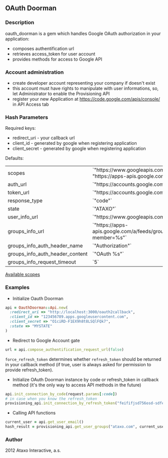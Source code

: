 ## OAuth Doorman

### Description

oauth_doorman is a gem which handles Google OAuth authorization in your application: 
* composes authentification url
* retrieves access_token for user account 
* provides methods for access to Google API

### Account administration

* create developer account representing your company if doesn't exist
* this account must have rights to manipulate with user informations, so, let Administrator to enable the Provisioning API
* register your new Application at https://code.google.com/apis/console/ in API Access tab

### Hash Parameters

Required keys:
* redirect_uri - your callback url
* client_id - generated by google when registering application
* client_secret - generated by google when registering application

Defaults:
<table>
<tr><td>scopes</td><td>`"https://www.googleapis.com/auth/userinfo.email", "https://apps-apis.google.com/a/feeds/groups/"]`</td></tr>
<tr><td>auth_url</td><td>`"https://accounts.google.com/o/oauth2/auth"`</td></tr>
<tr><td>token_url</td><td>`"https://accounts.google.com/o/oauth2/token"`</td></tr>
<tr><td>response_type</td><td>`"code"`</td></tr>
<tr><td>state</td><td>`"ATAXO"`</td></tr>
<tr><td>user_info_url</td><td>`"https://www.googleapis.com/oauth2/v1/userinfo"`</td></tr>
<tr><td>groups_info_url</td><td>`"https://apps-apis.google.com/a/feeds/group/2.0/%s/?member=%s"`</td></tr>
<tr><td>groups_info_auth_header_name</td><td>`"Authorization"`</td></tr>
<tr><td>groups_info_auth_header_content</td><td>`"OAuth %s"`</td></tr>
<tr><td>groups_info_request_timeout</td><td>`5`</td></tr>
</table>

[Available scopes](./oauth_doorman/tree/master/README_scopes.md)

### Examples

* Initialize Oauth Doorman

```ruby
api = OauthDoorman::Api.new(
  :redirect_uri => "http://localhost:3000/oauth2callback", 
  :client_id => "123456789.apps.googleusercontent.com", 
  :client_secret => "O1ciRD-F1EX9h8t8LSQlFQk7", 
  :state => "MYSTATE"
)
```

* Redirect to Google Account gate

```ruby
url = api.compose_authentification_request_url(false)
```
`force_refresh_token` determines whether `refresh_token` should be returned in your callback method (if true, user is always asked for permission to provide refresh_token).

* Initialize OAuth Doorman instance by code or refresh_token in callback method (it's the only way to access API methods in the future)

```ruby
api.init_connection_by_code(request.params[:code])
# in case when you know the refresh_token
provisioning_api.init_connection_by_refresh_token("feififjsd756osd-sdfewd435ssd") 
```

* Calling API functions

```ruby
current_user = api.get_user_email()
hash_result = provisioning_api.get_user_groups("ataxo.com", current_user)
```

### Author

2012 Ataxo Interactive, a.s.